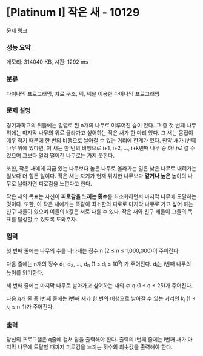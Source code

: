# [Platinum I] 작은 새 - 10129 

[문제 링크](https://www.acmicpc.net/problem/10129) 

### 성능 요약

메모리: 314040 KB, 시간: 1292 ms

### 분류

다이나믹 프로그래밍, 자료 구조, 덱, 덱을 이용한 다이나믹 프로그래밍

### 문제 설명

<p>경기과학고의 뒤뜰에는 일렬로 된 n개의 나무로 이루어진 숲이 있다. 그 중 첫 번째 나무 위에는 마지막 나무의 위로 올라가고 싶어하는 작은 새가 한 마리 있다. 그 새는 몸집이 매우 작기 때문에 한 번의 비행으로 날아갈 수 있는 거리에 한계가 있다. 만약 새가 i번째 나무 위에 있다면, 이 새는 한 번의 비행으로 i+1, i+2, …, i+k번째 나무 중 하나로 갈 수 있으며 그보다 멀리 떨어진 나무로는 가지 못한다.</p>

<p>또한, 작은 새에게 지금 있는 나무보다 높은 나무로 올라가는 일은 낮은 나무로 내려가는 일보다 더 힘든 일이다. 작은 새는 자기가 현재 위치한 나무보다 <strong>같거나 높은 </strong>높이의 나무로 날아가면 피로감을 느낀다고 한다.</p>

<p>작은 새의 목표는 자신이 <strong>피로감을 느끼는 횟수</strong>를 최소화하면서 마지막 나무에 도달하는 것이다. 또한, 이 작은 새에게는 똑같이 최소한의 피로로 마지막 나무로 가고 싶어 하는 친구 새들이 있으며 이들의 k값은 서로 다를 수 있다. 작은 새와 친구 새들이 그들의 목표를 달성할 수 있도록 도와주자.</p>

### 입력 

 <p>첫 번째 줄에는 나무의 수를 나타내는 정수 n (2 ≤ n ≤ 1,000,000)이 주어진다.</p>

<p>다음 줄에는 n개의 정수 d<sub>1</sub>, d<sub>2</sub>, …, d<sub>n </sub>(1 ≤ d<sub>i</sub> ≤ 10<sup>9</sup>) 가 주어진다. d<sub>i</sub>는 i번째 나무의 높이를 의미한다.</p>

<p>세 번째 줄에는 마지막 나무로 날아가고 싶어하는 새의 수 q (1 ≤ q ≤ 25)가 주어진다.</p>

<p>다음 q개 줄 중 i번째 줄에는 i번째 새가 한 번의 비행으로 날아갈 수 있는 거리인 k<sub>i</sub> (1 ≤ k<sub>i</sub> ≤ n-1)가 주어진다.</p>

### 출력 

 <p>당신의 프로그램은 q줄에 걸쳐 답을 출력해야 한다. 출력의 i번째 줄에는 i번째 새가 마지막 나무에 도달할 때까지 피로감을 느끼는 횟수의 최솟값을 출력해야 한다.</p>

